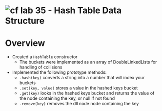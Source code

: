 ![cf](http://i.imgur.com/7v5ASc8.png) lab 35 - Hash Table Data Structure
====

# Overview
* Created a `HashTable` constructor
  * The buckets were implemented as an array of DoubleLinkedLists for handling of collisions
* Implemented the following prototype methods:
  * `.hash(key)` converts a string into a number that will index your buckets
  * `.set(key, value)` stores a value in the hashed keys bucket
  * `.get(key)` looks in the hashed keys bucket and returns the value of the node containing the key, or null if not found
  * `.remove(key)` removes the dll node node containing the key
